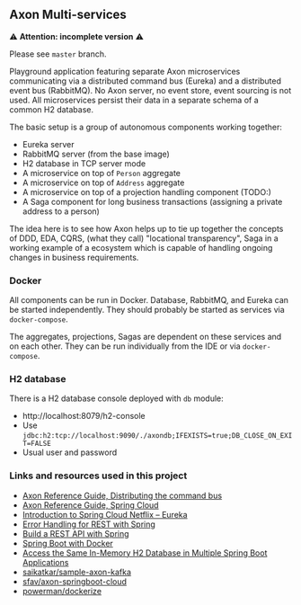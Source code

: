 Axon Multi-services
---

:warning: **Attention: incomplete version** :warning:

Please see `master` branch.

Playground application featuring separate Axon microservices communicating via a distributed command bus (Eureka) and a distributed event bus (RabbitMQ).
No Axon server, no event store, event sourcing is not used. All microservices persist their data in a separate schema of
a common H2 database.

The basic setup is a group of autonomous components working together:

- Eureka server
- RabbitMQ server (from the base image)
- H2 database in TCP server mode
- A microservice on top of `Person` aggregate
- A microservice on top of `Address` aggregate
- A microservice on top of a projection handling component (TODO:)
- A Saga component for long business transactions (assigning a private address to a person)

The idea here is to see how Axon helps up to tie up together the concepts of DDD, EDA, CQRS, 
(what they call) "locational transparency", Saga in a working example of a ecosystem which
is capable of handling ongoing changes in business requirements.

### Docker

All components can be run in Docker. Database, RabbitMQ, and Eureka can be started independently. They
should probably be started as services via `docker-compose`.

The aggregates, projections, Sagas are dependent on these services and on each other. They can be run
individually from the IDE or via `docker-compose`.

### H2 database

There is a H2 database console deployed with `db` module:

- http://localhost:8079/h2-console
- Use `jdbc:h2:tcp://localhost:9090/./axondb;IFEXISTS=true;DB_CLOSE_ON_EXIT=FALSE`
- Usual user and password


### Links and resources used in this project

- [Axon Reference Guide, Distributing the command bus](https://docs.axoniq.io/reference-guide/configuring-infrastructure-components/command-processing/command-dispatching#distributing-the-command-bus)
- [Axon Reference Guide, Spring Cloud](https://docs.axoniq.io/reference-guide/extensions/spring-cloud)
- [Introduction to Spring Cloud Netflix – Eureka](https://www.baeldung.com/spring-cloud-netflix-eureka)
- [Error Handling for REST with Spring](https://www.baeldung.com/exception-handling-for-rest-with-spring)
- [Build a REST API with Spring](http://www.canchito-dev.com/public/blog/2017/04/22/build-a-rest-api-with-spring/)
- [Spring Boot with Docker](https://spring.io/guides/gs/spring-boot-docker/)
- [Access the Same In-Memory H2 Database in Multiple Spring Boot Applications](https://www.baeldung.com/spring-boot-access-h2-database-multiple-apps)
- [saikatkar/sample-axon-kafka](https://github.com/saikatkar/sample-axon-kafka)
- [sfav/axon-springboot-cloud](https://github.com/sfav/axon-springboot-cloud)
- [powerman/dockerize](https://github.com/powerman/dockerize)